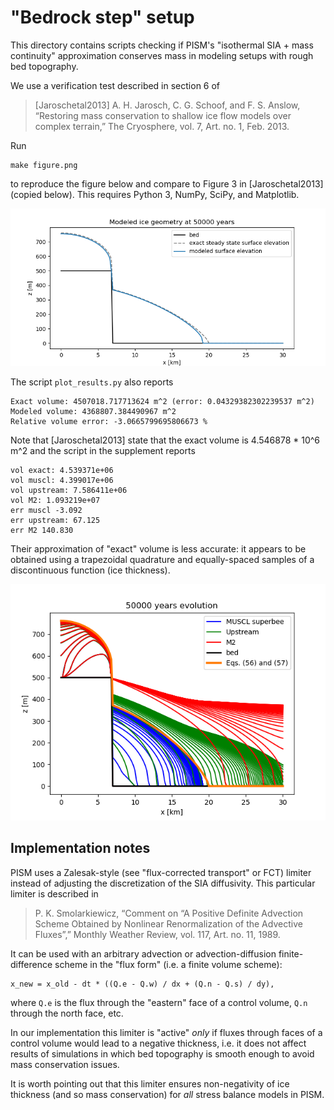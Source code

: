 # "Bedrock step" setup

This directory contains scripts checking if PISM's "isothermal SIA + mass continuity"
approximation conserves mass in modeling setups with rough bed topography.

We use a verification test described in section 6 of

> [Jaroschetal2013] A. H. Jarosch, C. G. Schoof, and F. S. Anslow, “Restoring mass
> conservation to shallow ice flow models over complex terrain,” The Cryosphere, vol. 7,
> Art. no. 1, Feb. 2013.

Run

    make figure.png

to reproduce the figure below and compare to Figure 3 in [Jaroschetal2013] (copied below).
This requires Python 3, NumPy, SciPy, and Matplotlib.

<p align="center">
  <img src="figure.png" alt="Steady-state and modeled geometry at 50000 years"/>
</p>

The script `plot_results.py` also reports

    Exact volume: 4507018.717713624 m^2 (error: 0.04329382302239537 m^2)
    Modeled volume: 4368807.384490967 m^2
    Relative volume error: -3.0665799695806673 %

Note that [Jaroschetal2013] state that the exact volume is 4.546878 * 10^6 m^2 and the
script in the supplement reports

    vol exact: 4.539371e+06
    vol muscl: 4.399017e+06
    vol upstream: 7.586411e+06
    vol M2: 1.093219e+07
    err muscl -3.092
    err upstream: 67.125
    err M2 140.830

Their approximation of "exact" volume is less accurate: it appears to be obtained using a
trapezoidal quadrature and equally-spaced samples of a discontinuous function (ice
thickness).

<p align="center">
  <img src="figure-jarosch2013.png" alt="Figure 3 in Jarosch et al, 2013"/>
</p>

## Implementation notes

PISM uses a Zalesak-style (see "flux-corrected transport" or FCT) limiter instead of
adjusting the discretization of the SIA diffusivity. This particular limiter is described
in

> P. K. Smolarkiewicz, “Comment on “A Positive Definite Advection Scheme Obtained by
> Nonlinear Renormalization of the Advective Fluxes”,” Monthly Weather Review, vol. 117,
> Art. no. 11, 1989.

It can be used with an arbitrary advection or advection-diffusion finite-difference scheme
in the "flux form" (i.e. a finite volume scheme):

    x_new = x_old - dt * ((Q.e - Q.w) / dx + (Q.n - Q.s) / dy),

where `Q.e` is the flux through the "eastern" face of a control volume, `Q.n` through the
north face, etc.

In our implementation this limiter is "active" *only* if fluxes through faces of a control
volume would lead to a negative thickness, i.e. it does not affect results of simulations
in which bed topography is smooth enough to avoid mass conservation issues.

It is worth pointing out that this limiter ensures non-negativity of ice thickness (and so
mass conservation) for *all* stress balance models in PISM.
